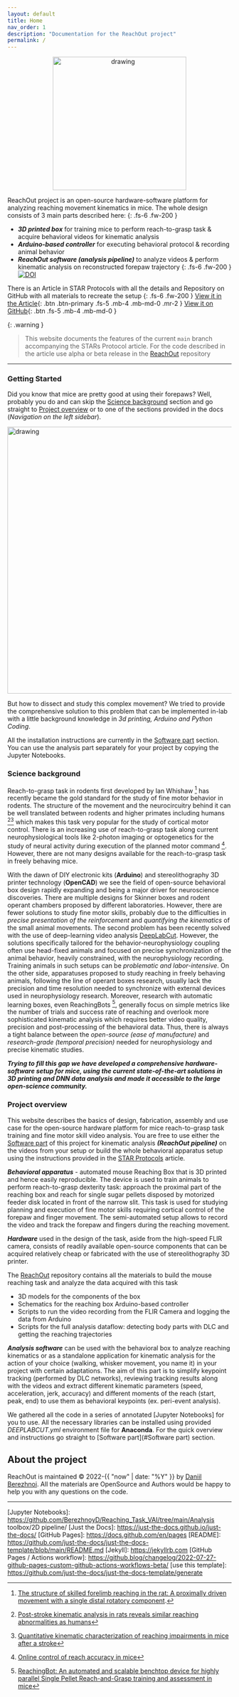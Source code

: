 ```yaml
---
layout: default
title: Home
nav_order: 1
description: "Documentation for the ReachOut project"
permalink: /
---
```


<div style="text-align: center"><img src="{{ site.baseurl }}/icon.png" alt="drawing" width="300" height="300"/></div>


ReachOut project is an open-source hardware-software platform for analyzing reaching movement kinematics in mice. 
The whole design consists of 3 main parts described here:
{: .fs-6 .fw-200 }
- ***3D printed box*** for training mice to perform reach-to-grasp task & acquire behavioral videos for kinematic analysis
- ***Arduino-based controller*** for executing behavioral protocol & recording animal behavior
- ***ReachOut software (analysis pipeline)*** to analyze videos & perform kinematic analysis on reconstructed forepaw trajectory
{: .fs-6 .fw-200 }
[![DOI](https://zenodo.org/badge/517810120.svg)](https://zenodo.org/doi/10.5281/zenodo.7383917)

There is an Article in STAR Protocols with all the details and Repository on GitHub with all materials
to recreate the setup
{: .fs-6 .fw-200 }
[View it in the Article][STAR Protocols]{: .btn .btn-primary .fs-5 .mb-4 .mb-md-0 .mr-2 }
[View it on GitHub][ReachOut]{: .btn .fs-5 .mb-4 .mb-md-0 }
 
{: .warning }
> This website documents the features of the current `main` branch accompanying the STARs Protocol article. For the code described in the article use
> alpha or beta release in the [ReachOut] repository

---

### Getting Started
Did you know that mice are pretty good at using their forepaws? Well, probably you do
and can skip the [Science background](#science-background) section and go straight to [Project overview](#project-overview)
or to one of the sections provided in the docs (*Navigation on the left sidebar*).

<img src="{{ site.baseurl }}/reachout.gif" alt="drawing" width="600" height="600"/>

But how to dissect and study this complex movement? 
We tried to provide the comprehensive solution to this problem that can be
implemented in-lab with a little background knowledge in *3d printing, Arduino and Python Coding*.
  
All the installation instructions are currently in the [Software part](#software.html) section. 
You can use the analysis part separately for your project by copying the Jupyter Notebooks.






### Science background
Reach-to-grasp task in rodents first developed by Ian Whishaw [^1] has recently became the gold standard for the study of fine motor behavior in rodents.
The structure of the movement and the neurocircuitry behind it can be well translated between rodents and higher primates including humans [^2][^3] which makes this task
very popular for the study of cortical motor control. There is an increasing use of reach-to-grasp task along current neurophysiological tools like 2-photon imaging
or optogenetics for the study of neural activity during execution of the planned motor command [^4]. However, there are not many designs available for the reach-to-grasp task in freely behaving mice. 

With the dawn of DIY electronic kits (**Arduino**) and stereolithography 3D printer technology (**OpenCAD**) we see the field of open-source behavioral box design rapidly expanding and
being a major driver for neuroscience discoveries. There are multiple designs for Skinner boxes and rodent operant chambers proposed by different laboratories. However, there are fewer 
solutions to study fine motor skills, probably due to the difficulties in *precise presentation of the reinforcement* and *quantifying the kinematics* of the small animal movements. 
The second problem has been recently solved with the use of deep-learning video analysis [DeepLabCut]. However, the solutions specifically tailored for the behavior-neurophysiology coupling often use
head-fixed animals and focused on precise synchronization of the animal behavior, heavily constrained, with the neurophysiology recording. 
Training animals in such setups can be *problematic and labor-intensive*. On the other side, apparatuses proposed to study reaching in freely behaving animals, 
following the line of operant boxes research, usually lack the precision and time resolution needed to synchronize with external devices used in neurophysiology research. Moreover, research with 
automatic learning boxes, even ReachingBots [^5], generally focus on simple metrics like the number of trials and success rate of reaching and overlook more sophisticated kinematic analysis which requires better video quality, 
precision and post-processing of the behavioral data. Thus, there is always a tight balance between the *open-source (ease of manufacture)* and *research-grade (temporal precision)* needed for neurophysiology 
and precise kinematic studies.
  
***Trying to fill this gap we have developed a comprehensive hardware-software setup for mice, using the current state-of-the-art solutions in 3D printing and DNN data analysis and made it accessible to the large open-science community.***


### Project overview
This website describes the basics of design, fabrication, assembly and use case for the open-source hardware platform
for mice reach-to-grasp task training and fine motor skill video analysis. You are free to use either the [Software part](#software.html)
of this project for kinematic analysis ***(ReachOut pipeline)*** on the videos from your setup or build the whole behavioral apparatus setup 
using the instructions provided in the [STAR Protocols] article.


***Behavioral apparatus*** - automated mouse Reaching Box that is 3D printed and hence easily reproducible. 
The device is used to train animals to perform reach-to-grasp dexterity task: approach the proximal part of the reaching box
and reach for single sugar pellets disposed by motorized feeder disk located in front of the narrow slit. 
This task is used for studying planning and execution of fine motor skills requiring cortical control of the forepaw and finger movement. 
The semi-automated setup allows to record the video and track the forepaw and fingers during the reaching movement. 

***Hardware*** used in the design of the task, aside from the high-speed FLIR camera, 
consists of readily available open-source components that can be acquired relatively 
cheap or fabricated with the use of stereolithography 3D printer. 

The [ReachOut] repository contains all the materials to build the mouse reaching task and analyze the data acquired with this task
- 3D models for the components of the box
- Schematics for the reaching box Arduino-based controller
- Scripts to run the video recording from the FLIR Camera and logging the data from Arduino
- Scripts for the full analysis dataflow: detecting body parts with DLC and getting the reaching trajectories

***Analysis software*** can be used with the behavioral box to analyze reaching kinematics or as a standalone application for kinematic
analysis for the action of your choice (walking, whisker movement, you name it) in your project with certain adaptations. The aim of this part
is to simplify keypoint tracking (performed by DLC networks), reviewing tracking results along with the videos and extract different kinematic parameters 
(speed, acceleration, jerk, accuracy) and different moments of the reach (start, peak, end) to use them as behavioral keypoints (ex. peri-event analysis).

We gathered all the code in a series of annotated [Jupyter Notebooks] for you to use. All the necessary
libraries can be installed using provided *DEEPLABCUT.yml* environment file for **Anaconda**.
For the quick overview and instructions go straight to [Software part](#Software part) section.


## About the project

ReachOut is maintained &copy; 2022-{{ "now" | date: "%Y" }} by [Daniil Berezhnoi](https://www.researchgate.net/profile/Daniil-Berezhnoy).
All the materials are OpenSource and Authors would be happy to help you with any questions on the code.

----

[^1]: [The structure of skilled forelimb reaching in the rat: A proximally driven movement with a single distal rotatory component](https://www.sciencedirect.com/science/article/pii/016643289090053H#:~:text=(1)%20Most%20of%20the%20first,the%20midline%20of%20the%20body.).
[^2]: [Post-stroke kinematic analysis in rats reveals similar reaching abnormalities as humans](https://www.nature.com/articles/s41598-018-27101-0)
[^3]: [Quantitative kinematic characterization of reaching impairments in mice after a stroke](https://pubmed.ncbi.nlm.nih.gov/25323462/)
[^4]: [Online control of reach accuracy in mice](https://www.ncbi.nlm.nih.gov/pmc/articles/PMC7814908/)
[^5]: [ReachingBot: An automated and scalable benchtop device for highly parallel Single Pellet Reach-and-Grasp training and assessment in mice](https://www.sciencedirect.com/science/article/pii/S0165027023001279?via%3Dihub)

[STAR Protocols]: https://star-protocols.cell.com/protocols/3539
[DeepLabCut]: https://github.com/DeepLabCut/DeepLabCut/
[Anipose Lib]: https://github.com/lambdaloop/aniposelib/
[ReachOut]: https://github.com/BerezhnoyD/Reaching_Task_VAI/
[Jupyter Notebooks]: https://github.com/BerezhnoyD/Reaching_Task_VAI/tree/main/Analysis toolbox/2D pipeline/
[Just the Docs]: https://just-the-docs.github.io/just-the-docs/
[GitHub Pages]: https://docs.github.com/en/pages
[README]: https://github.com/just-the-docs/just-the-docs-template/blob/main/README.md
[Jekyll]: https://jekyllrb.com
[GitHub Pages / Actions workflow]: https://github.blog/changelog/2022-07-27-github-pages-custom-github-actions-workflows-beta/
[use this template]: https://github.com/just-the-docs/just-the-docs-template/generate

